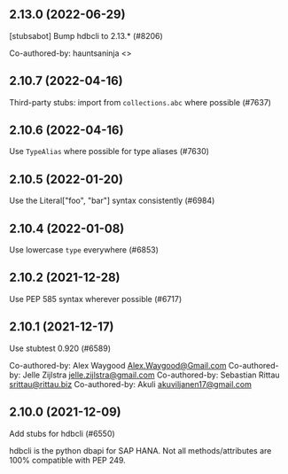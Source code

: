 ## 2.13.0 (2022-06-29)

[stubsabot] Bump hdbcli to 2.13.* (#8206)

Co-authored-by: hauntsaninja <>

## 2.10.7 (2022-04-16)

Third-party stubs: import from `collections.abc` where possible (#7637)

## 2.10.6 (2022-04-16)

Use `TypeAlias` where possible for type aliases (#7630)

## 2.10.5 (2022-01-20)

Use the Literal["foo", "bar"] syntax consistently (#6984)

## 2.10.4 (2022-01-08)

Use lowercase `type` everywhere (#6853)

## 2.10.2 (2021-12-28)

Use PEP 585 syntax wherever possible (#6717)

## 2.10.1 (2021-12-17)

Use stubtest 0.920 (#6589)

Co-authored-by: Alex Waygood <Alex.Waygood@Gmail.com>
Co-authored-by: Jelle Zijlstra <jelle.zijlstra@gmail.com>
Co-authored-by: Sebastian Rittau <srittau@rittau.biz>
Co-authored-by: Akuli <akuviljanen17@gmail.com>

## 2.10.0 (2021-12-09)

Add stubs for hdbcli (#6550)

hdbcli is the python dbapi for SAP HANA. Not all methods/attributes are 100% compatible with PEP 249.

